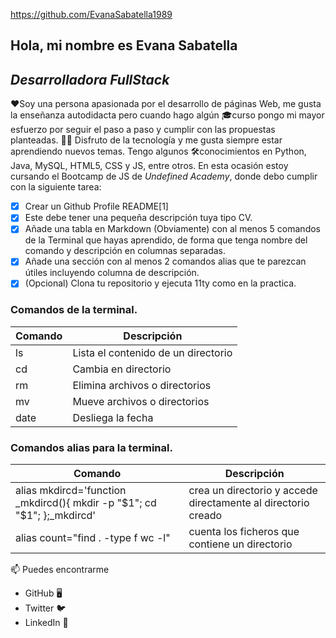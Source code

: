 https://github.com/EvanaSabatella1989

## Hola, mi nombre es Evana Sabatella
## _Desarrolladora FullStack_

❤️Soy una persona apasionada por el desarrollo de páginas Web, me gusta la enseñanza autodidacta pero cuando hago algún 🎓curso pongo mi mayor esfuerzo por seguir el paso a paso y cumplir con las propuestas planteadas.
👨‍💻 Disfruto de la tecnología y me gusta siempre estar aprendiendo nuevos temas. Tengo algunos 🛠️conocimientos en Python, Java, MySQL, HTML5, CSS y JS, entre otros.
En esta ocasión estoy cursando el Bootcamp de JS de *Undefined Academy*, donde debo cumplir con la siguiente tarea:
- [x] Crear un Github Profile README[1]
- [x] Este debe tener una pequeña descripción tuya tipo CV.
- [x] Añade una tabla en Markdown (Obviamente) con al menos 5 comandos de la Terminal que hayas aprendido, de forma que tenga nombre del comando y descripción en columnas separadas.
- [x] Añade una sección con al menos 2 comandos alias que te parezcan útiles incluyendo columna de descripción.
- [x] (Opcional) Clona tu repositorio y ejecuta 11ty como en la practica.

### Comandos de la terminal.

|   Comando   |    Descripción   |
|-------------|------------------|
|    ls       | Lista el contenido de un directorio |
|    cd       | Cambia en directorio |
|    rm       | Elimina archivos o directorios |
|    mv       | Mueve archivos o directorios   |
|    date     | Desliega la fecha|

### Comandos alias para la terminal.

|   Comando   |    Descripción   |
|-------------|------------------|
|alias mkdircd='function _mkdircd(){ mkdir -p "$1"; cd "$1"; };_mkdircd'|crea un directorio y accede directamente al directorio creado
|alias count="find . -type f wc -l"|cuenta los ficheros que contiene un directorio

📫 Puedes encontrarme
* GitHub 🖥️
* Twitter 🐦
* LinkedIn 💼